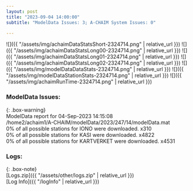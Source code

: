 ```yaml
---
layout: post
title: "2023-09-04 14:00:00"
subtitle: "ModelData Issues: 3; A-CHAIM System Issues: 0"

---
```


![]({{ "/assets/img/achaimDataStatsShort-2324714.png" | relative_url }})
![]({{ "/assets/img/achaimDataStatsLong00-2324714.png" | relative_url }})
![]({{ "/assets/img/achaimDataStatsLong01-2324714.png" | relative_url }})
![]({{ "/assets/img/achaimDataStatsLong02-2324714.png" | relative_url }})
![]({{ "/assets/img/modelDataDataStats-2324714.png" | relative_url }})
![]({{ "/assets/img/modelDataStationStats-2324714.png" | relative_url }})
![]({{ "/assets/img/achaimRunTime-2324714.png" | relative_url }})


### ModelData Issues:  
  
{: .box-warning}  
 ModelData report for 04-Sep-2023 14:15:08   
 /home2/achaim1/A-CHAIM/modelData/2023/247/14/modelData.mat   
 0% of all possible stations for IONO were downloaded. x310   
 0% of all possible stations for KASI were downloaded. x4822   
 0% of all possible stations for KARTVERKET were downloaded. x4531   
  


### Logs:  
  
{: .box-note}  
[Logs.zip]({{ "/assets/other/logs.zip" | relative_url }})  
[Log Info]({{ "/logInfo" | relative_url }})  
